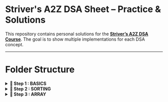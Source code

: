 # Striver's A2Z DSA Sheet – Practice & Solutions

This repository contains personal solutions for the **[Striver’s A2Z DSA Course](https://takeuforward.org/strivers-a2z-dsa-course/strivers-a2z-dsa-course-sheet-2/)**. The goal is to show multiple implementations for each DSA concept.

---

# Folder Structure

<details>
<summary><strong>📂 Step 1 : BASICS</strong></summary>

  <details>
  <summary>fundamentals</summary>
    
  - [InputOutput.java](src/basics/fundamentals/InputOutput.java)  
  - [IfElse.java](src/basics/fundamentals/IfElse.java)  
  - [SwitchCase.java](src/basics/fundamentals/SwitchCase.java)  
  </details>

  <details>
  <summary>maths</summary>
    
  - [CountDigits.java](src/basics/maths/CountDigits.java)  
  - [ReverseNum.java](src/basics/maths/ReverseNum.java)  
  - [PalindromeNum.java](src/basics/maths/PalindromeNum.java)  
  - [GCD.java](src/basics/maths/GCD.java)  
  - [Armstrong.java](src/basics/maths/Armstrong.java)  
  - [DivisorsOfANumber.java](src/basics/maths/DivisorsOfANumber.java)  
  - [CheckPrime.java](src/basics/maths/CheckPrime.java)  
  </details>
  
  <details>
  <summary>recursion</summary>
    
  - [PrintNameNTimes.java](src/basics/recursion/PrintNameNTimes.java)  
  - [PrintNumsOneToN.java](src/basics/recursion/PrintNumsOneToN.java)  
  - [PrintNumsNToOne.java](src/basics/recursion/PrintNumsNToOne.java)  
  - [SumOfFirstNaturalNums.java](src/basics/recursion/SumOfFirstNaturalNums.java)  
  - [Factorial.java](src/basics/recursion/Factorial.java)  
  - [ReverseArray.java](src/basics/recursion/ReverseArray.java)  
  - [StringPalindrome.java](src/basics/recursion/StringPalindrome.java)  
  - [Fibonacci.java](src/basics/recursion/Fibonacci.java)  
  </details>

  <details>
  <summary>hashing</summary>
    
  <!---   - [CountingFreqOfArrayElems.java](src/basics/hashing/CountingFreqOfArrayElems.java)  -->
  - [HighestFreqElemInArray.java](src/basics/hashing/HighestFreqElemInArray.java)  
  </details>

</details>





<details>
<summary><strong>📂 Step 2 : SORTING</strong></summary>

  <details>
  <summary>basic</summary>
    
  - [SelectionSort.java](src/sorting/basic/SelectionSort.java)  
  - [BubbleSort.java](src/sorting/basic/BubbleSort.java)  
  - [InsertionSort.java](src/sorting/basic/InsertionSort.java)  
  </details>
  
  <details>
  <summary>advanced</summary>
    
  - [MergeSort.java](src/sorting/advanced/MergeSort.java)  
  - [RecursiveBubbleSort.java](src/sorting/advanced/RecursiveBubbleSort.java)  
  - [RecursiveInsertionSort.java](src/sorting/advanced/RecursiveInsertionSort.java)  
  <!---   - [QuickSort.java](src/sorting/advanced/QuickSort.java)  -->
  </details>

</details>





<details>
<summary><strong>📂 Step 3 : ARRAY</strong></summary>

  <details>
  <summary>easy</summary>
    
  - [LargestElem.java](src/arrays/easy/LargestElem.java)  
  - [SecondLargestElem.java](src/arrays/easy/SecondLargestElem.java)  
  - [IsSortedChecker.java](src/arrays/easy/isSortedChecker.java)  
  - [DuplicateRemoverSorted.java](src/arrays/easy/DuplicateRemoverSorted.java)  
  - [LeftRotateByOne.java](src/arrays/easy/LeftRotateByOne.java)  
  - [LeftRotateByDPlaces.java](src/arrays/easy/LeftRotateByPlaceD.java)  
  - [MoveZerosToEnd.java](src/arrays/easy/MoveZerosToEnd.java)  
  - [LinearSearch.java](src/arrays/easy/LinearSearch.java)  
  <!---   - [ArrayUnion.java](src/arrays/easy/ArrayUnion.java)  -->
  - [MissingNum.java](src/arrays/easy/MissingNum.java)  
  - [MaxConsecutiveOnes.java](src/arrays/easy/MaxConsecutiveOnes.java)  
  - [SingleNum.java](src/arrays/easy/SingleNum.java)  
  - [LongestSubarraySumKp.java](src/arrays/easy/LongestSubarraySumKp.java)  
  - [LongestSubarraySumKpNn.java](src/arrays/easy/LongestSubarraySumKpNn.java)  
  </details>
  
  <details>
  <summary>medium</summary> 
  <!---   - [TwoSum.java](src/arrays/medium/TwoSum.java)   -->
  </details>

</details>

